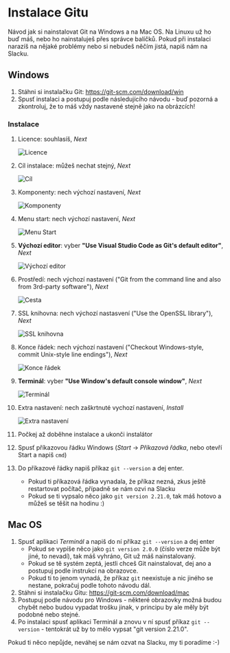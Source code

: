 # Instalace Gitu

Návod jak si nainstalovat Git na Windows a na Mac OS. Na Linuxu už ho buď máš, nebo ho nainstaluješ přes správce balíčků.
Pokud při instalaci narazíš na nějaké problémy nebo si nebudeš něčím jistá, napiš nám na Slacku.

## Windows

1. Stáhni si instalačku Git: <https://git-scm.com/download/win>
1. Spusť instalaci a postupuj podle následujícího návodu - buď pozorná a zkontroluj, že to máš vždy nastavené stejně jako na obrázcích!

### Instalace

1. Licence: souhlasíš, _Next_

   ![Licence](obrazky/git-setup-01-licence.png)
1. Cíl instalace: můžeš nechat stejný, _Next_

   ![Cíl](obrazky/git-setup-02-cil.png)
1. Komponenty: nech výchozí nastavení, _Next_

   ![Komponenty](obrazky/git-setup-03-komponenty.png)
1. Menu start: nech výchozí nastavení, _Next_

   ![Menu Start](obrazky/git-setup-04-menu.png)
1. **Výchozí editor**: vyber **"Use Visual Studio Code as Git's default editor"**, _Next_

   ![Výchozí editor](obrazky/git-setup-05-editor.png)
1. Prostředí: nech výchozí nastavení ("Git from the command line and also from 3rd-party software"), _Next_

   ![Cesta](obrazky/git-setup-06-prostredi.png)
1. SSL knihovna: nech výchozí nastasvení ("Use the OpenSSL library"), _Next_

   ![SSL knihovna](obrazky/git-setup-07-ssl.png)
1. Konce řádek: nech výchozí nastavení ("Checkout Windows-style, commit Unix-style line endings"), _Next_

   ![Konce řádek](obrazky/git-setup-08-crlf.png)
1. **Terminál**: vyber **"Use Window's default console window"**, _Next_

   ![Terminál](obrazky/git-setup-09-terminal.png)
1. Extra nastavení: nech zaškrtnuté vychozí nastavení, _Install_

   ![Extra nastavení](obrazky/git-setup-10-extras.png)
1. Počkej až doběhne instalace a ukonči instalátor
1. Spusť příkazovou řádku Windows (*Start* → *Příkazová řádka*, nebo otevří Start a napiš `cmd`)
1. Do příkazové řádky napiš příkaz `git --version` a dej enter.
    * Pokud ti příkazová řádka vynadala, že příkaz nezná, zkus ještě restartovat počítač, případně se nám ozvi na Slacku
    * Pokud se ti vypsalo něco jako `git version 2.21.0`, tak máš hotovo a můžeš se těšit na hodinu :)

## Mac OS

1. Spusť aplikaci *Terminál* a napiš do ní příkaz `git --version` a dej enter
    * Pokud se vypíše něco jako `git version 2.0.0` (číslo verze může být jiné, to nevadí), tak máš vyhráno, Git už máš nainstalovaný.
    * Pokud se tě systém zeptá, jestli chceš Git nainstalovat, dej ano a postupuj podle instrukcí na obrazovce.
    * Pokud ti to jenom vynadá, že příkaz `git` neexistuje a nic jiného se nestane, pokračuj podle tohoto návodu dál.
1. Stáhni si instalačku Gitu: <https://git-scm.com/download/mac>
1. Postupuj podle návodu pro Windows - některé obrazovky možná budou chybět nebo budou vypadat trošku jinak, v principu by ale měly být podobné nebo stejné.
1. Po instalaci spusť aplikaci Terminál a znovu v ní spusť příkaz `git --version` - tentokrát už by to mělo vypsat "git version 2.21.0".

Pokud ti něco nepůjde, neváhej se nám ozvat na Slacku, my ti poradíme :-)

